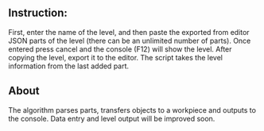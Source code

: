 ## Instruction:

First, enter the name of the level, and then paste the exported from editor JSON parts of the level (there can be an unlimited number of parts). Once entered press cancel and the console (F12) will show the level. After copying the level, export it to the editor. The script takes the level information from the last added part.

## About

The algorithm parses parts, transfers objects to a workpiece and outputs to the console. Data entry and level output will be improved soon.
